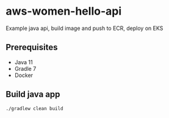 # aws-women-hello-api
Example java api, build image and push to ECR, deploy on EKS 

## Prerequisites

* Java 11
* Gradle 7
* Docker

## Build java app
```
./gradlew clean build
```


